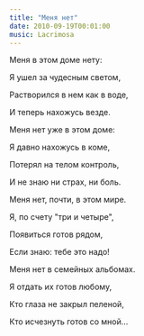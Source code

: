 ```yaml
---
title: "Меня нет"
date: 2010-09-19T00:01:00
music: Lacrimosa
---
```


Меня в этом доме нету:

Я ушел за чудесным светом,

Растворился в нем как в воде,

И теперь нахожусь везде.



Меня нет уже в этом доме:

Я давно нахожусь в коме,

Потерял на телом контроль,

И не знаю ни страх, ни боль.



Меня нет, почти, в этом мире.

Я, по счету "три и четыре",

Появиться готов рядом,

Если знаю: тебе это надо!



Меня нет в семейных альбомах.

Я отдать их готов любому,

Кто глаза не закрыл пеленой,

Кто исчезнуть готов со мной...
